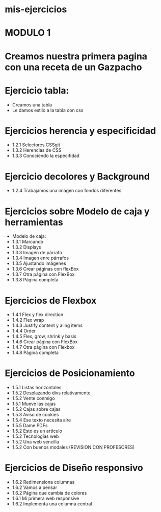 # mis-ejercicios

# MODULO 1

# Creamos nuestra primera pagina con una receta de un Gazpacho

# Ejercicio tabla:

- Creamos una tabla
- Le damos estilo a la tabla con css

# Ejercicios herencia y especificidad

- 1.2.1 Selectores CSSgit
- 1.3.2 Herencias de CSS
- 1.3.3 Conociendo la especifidad

# Ejercicio decolores y Background

- 1.2.4 Trabajamos una imagen con fondos diferentes

# Ejercicios sobre Modelo de caja y herramientas

- Modelo de caja:
- 1.3.1 Marcando
- 1.3.2 Displays
- 1.3.3 Imagén de párrafo
- 1.3.4 Imagen enre párrafos
- 1.3.5 Ajustando imágenes
- 1.3.6 Crear páginas con flexBox
- 1.3.7 Otra página con FlexBox
- 1.3.8 Página completa

# Ejercicios de Flexbox

- 1.4.1 Flex y flex direction
- 1.4.2 Flex wrap
- 1.4.3 Justify content y aling items
- 1.4.4 Order
- 1.4.5 Flex, grow, shrink y basis
- 1.4.6 Crear página con FlexBox
- 1.4.7 Otra página con Flexbox
- 1.4.8 Página completa

# Ejercicios de Posicionamiento

- 1.5.1 Listas horizontales
- 1.5.2 Desplazando divs relativamente
- 1.5.2 Vente conmigo
- 1.5.1 Mueve las cajas
- 1.5.2 Cajas sobre cajas
- 1.5.3 Aviso de cookies
- 1.5.4 Ese texto necesita aire
- 1.5.5 Dame PDFs
- 1.5.2 Esto es un artículo
- 1.5.2 Tecnologías web
- 1.5.2 Una web sencilla
- 1.5.2 Con buenos modales (REVISION CON PROFESORES)

# Ejercicios de Diseño responsivo

- 1.6.2 Redimensiona columnas
- 1.6.2 Vamos a pensar
- 1.6.2 Página que cambia de colores
- 1.6.1 Mi primera web responsive
- 1.6.2 Implementa una columna central
